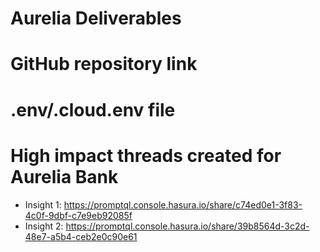 # Aurelia Deliverables

# GitHub repository link

# .env/.cloud.env file 

# High impact threads created for Aurelia Bank
- Insight 1: https://promptql.console.hasura.io/share/c74ed0e1-3f83-4c0f-9dbf-c7e9eb92085f
- Insight 2: https://promptql.console.hasura.io/share/39b8564d-3c2d-48e7-a5b4-ceb2e0c90e61

